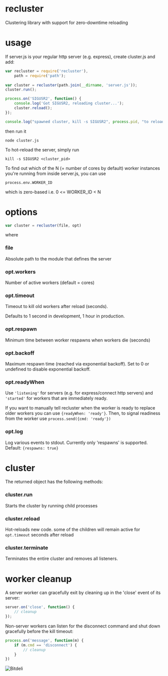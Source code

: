 # recluster

Clustering library with support for zero-downtime reloading

# usage

If server.js is your regular http server (e.g. express), create
cluster.js and add:

```js
var recluster = require('recluster'),
    path = require('path');
 
var cluster = recluster(path.join(__dirname, 'server.js'));
cluster.run();

process.on('SIGUSR2', function() {
    console.log('Got SIGUSR2, reloading cluster...');
    cluster.reload();
});

console.log("spawned cluster, kill -s SIGUSR2", process.pid, "to reload");
```

then run it

    node cluster.js

To hot-reload the server, simply run
    
    kill -s SIGUSR2 <cluster_pid>

To find out which of the N (= number of cores by default) worker
instances you're running from inside server.js, you can use 

    process.env.WORKER_ID

which is zero-based i.e. 0 <= WORKER_ID < N

# options

```js
var cluster = recluster(file, opt)
```

where 

### file        

Absolute path to the module that defines the server

### opt.workers

Number of active workers (default = cores)

### opt.timeout

Timeout to kill old workers after reload (seconds). 

Defaults to 1 second in development, 1 hour in production.

### opt.respawn 

Minimum time between worker respawns when workers die (seconds)

### opt.backoff

Maximum respawn time (reached via exponential backoff). Set to
0 or undefined to disable exponential backoff.

### opt.readyWhen

Use `'listening'` for servers (e.g. for express/connect http servers)
and `'started'` for workers that are immediately ready.

If you want to manually tell recluster when the worker is ready to replace
older workers you can use `{readyWhen: 'ready'}`. Then, to signal readiness 
from the worker use `process.send({cmd: 'ready'})` 


### opt.log

Log various events to stdout. Currently only 'respawns' is supported.
Default: `{respawns: true}`

# cluster

The returned object has the following methods:

### cluster.run

Starts the cluster by running child processes

### cluster.reload

Hot-reloads new code. some of the children will remain active 
for `opt.timeout` seconds after reload

### cluster.terminate

Terminates the entire cluster and removes all listeners.

# worker cleanup

A server worker can gracefully exit by cleaning up in the 'close' event
of its server:

```js
server.on('close', function() { 
    // cleanup 
});
```

Non-server workers can listen for the disconnect command and shut down
gracefully before the kill timeout:

```js
process.on('message', function(m) { 
    if (m.cmd == 'disconnect') { 
        // cleanup 
    }
})
```

![Bitdeli](https://d2weczhvl823v0.cloudfront.net/spion/recluster/trend.png)

